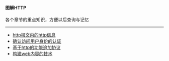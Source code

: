 #### 图解HTTP

各个章节的重点知识，方便以后查询与记忆

---

  * [http报文内的http信息](http/03.md)
  * [确认访问用户身份的认证](http/08.md)
  * [基于http的功能追加协议](http/09.md)
  * [构建web内容的技术](http/10.md)